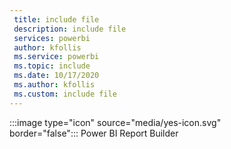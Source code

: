 ```yaml
---
 title: include file
 description: include file
 services: powerbi
 author: kfollis
 ms.service: powerbi
 ms.topic: include
 ms.date: 10/17/2020
 ms.author: kfollis
 ms.custom: include file
---
```


:::image type="icon" source="media/yes-icon.svg" border="false":::&nbsp;Power&nbsp;BI&nbsp;Report&nbsp;Builder
